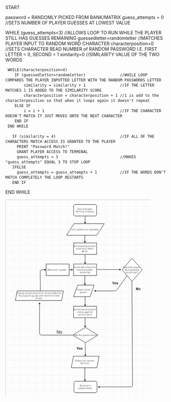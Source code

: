 START

password = RANDOMLY PICKED FROM BANK/MATRIX
guess_attempts = 0                                    //SETS NUMBER OF PLAYER GUESSES AT LOWEST VALUE

WHILE (guess_attempts<3)                              //ALLOWS LOOP TO RUN WHILE THE PLAYER STILL HAS GUESSES REMAINING
    guessedletter=randomletter                        //MATCHES PLAYER INPUT TO RANDOM WORD CHARACTER
    characterposition=0                               //SETS CHARACTER READ NUMBER of RANDOM PASSWORD I.E. FIRST LETTER = 0, SECOND = 1
    similarity=0                                      //SIMILARITY VALUE OF THE TWO WORDS
    
     WHILE(characterposition<4)
        IF (guessedletter=randomletter)               //WHILE LOOP COMPARES THE PLAYER INPUTTED LETTER WITH THE RANDOM PASSWORDS LETTER
            similarity = similarity + 1               //IF THE LETTER MATCHES 1 IS ADDED TO THE SIMILARITY SCORE
            characterposition = characterposition + 1 //1 is add to the characterposition so that when it loops again it doesn't repeat
        ELSE IF                                          
            i = i + 1                                 //IF THE CHARACTER DOESN'T MATCH IT JUST MOVES ONTO THE NEXT CHARACTER
        END IF
     END WHILE

       IF (similarity = 4)                            //IF ALL OF THE CHARACTERS MATCH ACCESS IS GRANTED TO THE PLAYER 
         PRINT "Password Match!"
         GRANT PLAYER ACCESS TO TERMINAL
         guess_attempts = 3                           //MAKES "guess_attempts" EQUAL 3 TO STOP LOOP
       IFELSE
         guess_attempts = guess_attempts + 1          //IF THE WORDS DON'T MATCH COMPLETELY THE LOOP RESTARTS
       END IF

END WHILE


![Screenshot](Capture.JPG)
            
    
    
